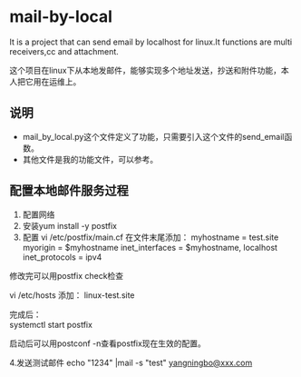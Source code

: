 # mail-by-local
It is a project that can send email by localhost for linux.It functions are multi receivers,cc and attachment.

这个项目在linux下从本地发邮件，能够实现多个地址发送，抄送和附件功能，本人把它用在运维上。
## 说明

+ mail_by_local.py这个文件定义了功能，只需要引入这个文件的send_email函数。
+ 其他文件是我的功能文件，可以参考。

## 配置本地邮件服务过程
1. 配置网络
2. 安装yum install -y postfix
3. 配置
    vi /etc/postfix/main.cf
在文件末尾添加：
    myhostname = test.site
    myorigin = $myhostname
    inet_interfaces = $myhostname, localhost
    inet_protocols = ipv4

修改完可以用postfix check检查

vi /etc/hosts
添加：
    <yourip> linux-test.site
    
完成后：    
    systemctl start postfix
    
启动后可以用postconf -n查看postfix现在生效的配置。


4.发送测试邮件
echo "1234" |mail -s "test" yangningbo@xxx.com



